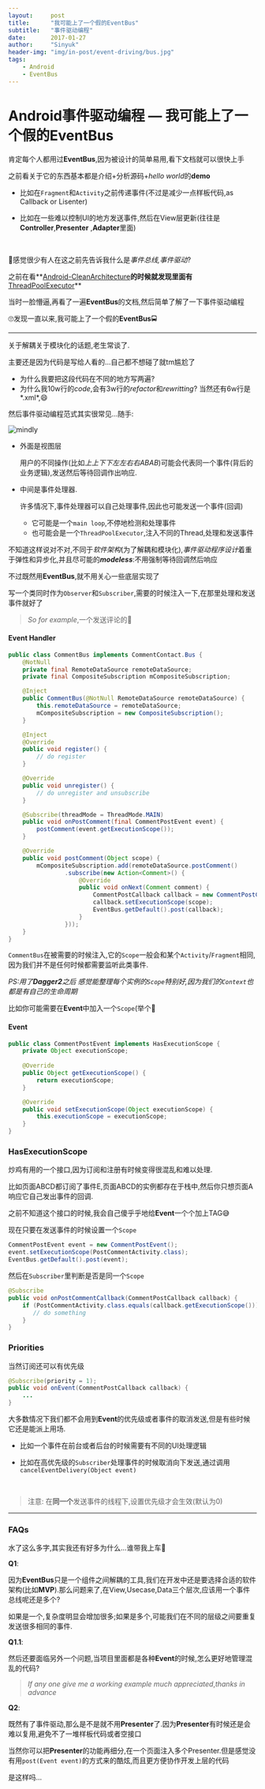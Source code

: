 ```yaml
---
layout:     post
title:      "我可能上了一个假的EventBus"
subtitle:   "事件驱动编程"
date:       2017-01-27
author:     "Sinyuk"
header-img: "img/in-post/event-driving/bus.jpg"
tags:
    - Android
    - EventBus
---
```


# Android事件驱动编程 — 我可能上了一个假的EventBus

肯定每个人都用过**EventBus**,因为被设计的简单易用,看下文档就可以很快上手

之前看关于它的东西基本都是介绍+分析源码+*hello world*的**demo**

- 比如在`Fragment`和`Activity`之前传递事件(不过是减少一点样板代码,as Callback or Lisenter)

- 比如在一些难以控制UI的地方发送事件,然后在View层更新(往往是**Controller**,**Presenter** ,**Adapter**里面)

  ​

🤔感觉很少有人在这之前先告诉我什么是*事件总线,事件驱动*?

之前在看**[Android-CleanArchitecture](https://github.com/android10/Android-CleanArchitecture)**的时候就发现里面有**[ThreadPoolExecutor](https://github.com/android10/Android-CleanArchitecture/blob/master/data/src/main/java/com/fernandocejas/android10/sample/data/executor/JobExecutor.java)**

当时一脸懵逼,再看了一遍**EventBus**的文档,然后简单了解了一下事件驱动编程

🙄发现一直以来,我可能上了一个假的**EventBus**🚍

---

关于解耦关于模块化的话题,老生常谈了.

主要还是因为代码是写给人看的...自己都不想碰了就tm尴尬了

- 为什么我要把这段代码在不同的地方写两遍?
- 为什么我10w行的*code*,会有3w行的*refactor*和*rewritting*? 当然还有6w行是*.xml*,😄

然后事件驱动编程范式其实很常见…随手:

![mindly](https://github.com/80998062/80998062.github.io/raw/master/img/in-post/event-driving/mindly.jpg)

- 外面是视图层

  用户的不同操作(比如*上上下下左左右右ABAB*)可能会代表同一个事件(背后的业务逻辑),发送然后等待回调作出响应.

- 中间是事件处理器.

  许多情况下,事件处理器可以自己处理事件,因此也可能发送一个事件(回调)

  - 它可能是一个`main loop`,不停地检测和处理事件
  - 也可能会是一个`ThreadPoolExecutor`,注入不同的Thread,处理和发送事件 

不知道这样说对不对,不同于*软件架构*(为了解耦和模块化),*事件驱动程序设计*着重于弹性和异步化,并且尽可能的***modeless***:不用强制等待回调然后响应

不过既然用**EventBus**,就不用关心一些底层实现了

写一个类同时作为`Observer`和`Subscriber`,需要的时候注入一下,在那里处理和发送事件就好了

> *So for example*,一个发送评论的🌰 

#### Event Handler

```java
public class CommentBus implements CommentContact.Bus {
    @NotNull
    private final RemoteDataSource remoteDataSource;
    private final CompositeSubscription mCompositeSubscription;

    @Inject
    public CommentBus(@NotNull RemoteDataSource remoteDataSource) {
        this.remoteDataSource = remoteDataSource;
        mCompositeSubscription = new CompositeSubscription();
    }

    @Inject
    @Override
    public void register() {
        // do register
    }

    @Override
    public void unregister() {
        // do unregister and unsubscribe
    }

    @Subscribe(threadMode = ThreadMode.MAIN)
    public void onPostComment(final CommentPostEvent event) {
        postComment(event.getExecutionScope());
    }

    @Override
    public void postComment(Object scope) {
        mCompositeSubscription.add(remoteDataSource.postComment()
                .subscribe(new Action<Comment>() {
                    @Override
                    public void onNext(Comment comment) {
                        CommentPostCallback callback = new CommentPostCallback(comment);
                        callback.setExecutionScope(scope);
                        EventBus.getDefault().post(callback);
                    }
                }));
    }
}
```

`CommentBus`在被需要的时候注入,它的`Scope`一般会和某个`Activity`/`Fragment`相同,因为我们并不是任何时候都需要监听此类事件.

*PS:用了**Dagger2**之后 感觉能整理每个实例的`Scope`特别好,因为我们的`Context`也都是有自己的生命周期*

比如你可能需要在**Event**中加入一个`Scope`(举个🌰

#### Event

```java
public class CommentPostEvent implements HasExecutionScope {
  	private Object executionScope;
  
    @Override
    public Object getExecutionScope() {
        return executionScope;
    }

    @Override
    public void setExecutionScope(Object executionScope) {
        this.executionScope = executionScope;
    }
}
```

### HasExecutionScope

炒鸡有用的一个接口,因为订阅和注册有时候变得很混乱和难以处理.

比如页面ABCD都订阅了事件E,页面ABCD的实例都存在于栈中,然后你只想页面A响应它自己发出事件的回调.

之前不知道这个接口的时候,我会自己傻乎乎地给**Event**一个个加上TAG😅

现在只要在发送事件的时候设置一个`Scope`

```java
CommentPostEvent event = new CommentPostEvent();
event.setExecutionScope(PostCommentActivity.class);
EventBus.getDefault().post(event);
```

然后在`Subscriber`里判断是否是同一个`Scope`

```java
@Subscribe
public void onPostCommentCallback(CommentPostCallback callback) {
    if (PostCommentActivity.class.equals(callback.getExecutionScope())) {
       // do something 
    }
}
```
### Priorities

当然订阅还可以有优先级

```java
@Subscribe(priority = 1);
public void onEvent(CommentPostCallback callback) {
    ...
}
```

大多数情况下我们都不会用到**Event**的优先级或者事件的取消发送,但是有些时候它还是能派上用场.

- 比如一个事件在前台或者后台的时候需要有不同的UI处理逻辑

- 比如在高优先级的`Subscriber`处理事件的时候取消向下发送,通过调用`cancelEventDelivery(Object event)`

  ​

> 注意: 在**同一个**发送事件的线程下,设置优先级才会生效(默认为0)



---

### FAQs

水了这么多字,其实我还有好多为什么…谁带我上车🙏

**Q1**:

因为**EventBus**只是一个组件之间解耦的工具,我们在开发中还是要选择合适的软件架构(比如**MVP**).那么问题来了,在View,Usecase,Data三个层次,应该用一个事件总线呢还是多个?

如果是一个,复杂度明显会增加很多;如果是多个,可能我们在不同的层级之间要重复发送很多相同的事件.

**Q1.1**:

然后还要面临另外一个问题,当项目里面都是各种**Event**的时候,怎么更好地管理混乱的代码?

>  *If any one give me a working example much appreciated*,*thanks in advance*

**Q2**:

既然有了事件驱动,那么是不是就不用**Presenter**了.因为**Presenter**有时候还是会难以复用,避免不了一堆样板代码或者空接口

当然你可以把**Presenter**的功能再细分,在一个页面注入多个Presenter.但是感觉没有用`post(Event event)`的方式来的酷炫,而且更方便协作开发上层的代码

是这样吗...


